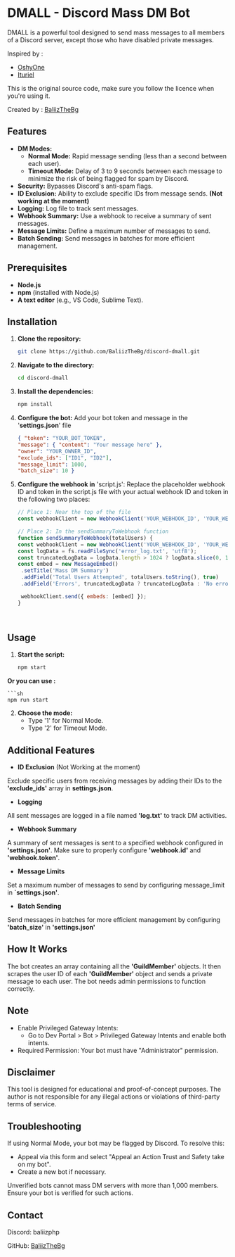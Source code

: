 # DMALL - Discord Mass DM Bot

DMALL is a powerful tool designed to send mass messages to all members of a Discord server, except those who have disabled private messages. 

Inspired by :
 - [OshyOne](https://github.com/OshyOne)
 - [Ituriel](https://github.com/nulledituriel)

This is the original source code, make sure you follow the licence when you're using it.

Created by : [BaliizTheBg](https://github.com/BaliizTheBg)


## Features

- **DM Modes:**
  - **Normal Mode:** Rapid message sending (less than a second between each user).
  - **Timeout Mode:** Delay of 3 to 9 seconds between each message to minimize the risk of being flagged for spam by Discord.
- **Security:** Bypasses Discord's anti-spam flags.
- **ID Exclusion:** Ability to exclude specific IDs from message sends. **(Not working at the moment)**
- **Logging:** Log file to track sent messages.
- **Webhook Summary:** Use a webhook to receive a summary of sent messages.
- **Message Limits:** Define a maximum number of messages to send.
- **Batch Sending:** Send messages in batches for more efficient management.

## Prerequisites

- **Node.js**
- **npm** (installed with Node.js)
- **A text editor** (e.g., VS Code, Sublime Text).

## Installation

1. **Clone the repository:**
   ```sh
   git clone https://github.com/BaliizTheBg/discord-dmall.git

2. **Navigate to the directory:**   
   ```sh
   cd discord-dmall

3. **Install the dependencies:**
   ```sh
   npm install
   
4. **Configure the bot:** Add your bot token and message in the '**settings.json**' file
   ```json
   { "token": "YOUR_BOT_TOKEN", 
   "message": { "content": "Your message here" }, 
   "owner": "YOUR_OWNER_ID", 
   "exclude_ids": ["ID1", "ID2"], 
   "message_limit": 1000, 
   "batch_size": 10 }

5. **Configure the webhook in** 'script.js': Replace the placeholder webhook ID and token in the script.js file with your actual webhook ID and token in the following two places:

   ```javascript
   // Place 1: Near the top of the file
   const webhookClient = new WebhookClient('YOUR_WEBHOOK_ID', 'YOUR_WEBHOOK_TOKEN');

   // Place 2: In the sendSummaryToWebhook function
   function sendSummaryToWebhook(totalUsers) {
   const webhookClient = new WebhookClient('YOUR_WEBHOOK_ID', 'YOUR_WEBHOOK_TOKEN');
   const logData = fs.readFileSync('error_log.txt', 'utf8');
   const truncatedLogData = logData.length > 1024 ? logData.slice(0, 1021) + '...' : logData; // Truncate to 1024 characters
   const embed = new MessageEmbed()
    .setTitle('Mass DM Summary')
    .addField('Total Users Attempted', totalUsers.toString(), true)
    .addField('Errors', truncatedLogData ? truncatedLogData : 'No errors', false);

    webhookClient.send({ embeds: [embed] });
   }

  

## Usage

 1. **Start the script:**
    
    ```sh
    npm start

 **Or you can use :**

    ```sh
    npm run start

 2. **Choose the mode:**
    - Type '1' for Normal Mode.
    - Type '2' for Timeout Mode.

 ## Additional Features

  - **ID Exclusion** (Not Working at the moment)
 
 Exclude specific users from receiving messages by adding their IDs to the **'exclude_ids'** array in **settings.json**.

  - **Logging**

 All sent messages are logged in a file named **'log.txt'** to track DM activities.

  - **Webhook Summary**

A summary of sent messages is sent to a specified webhook configured in **'settings.json'**. Make sure to properly configure **'webhook.id'** and **'webhook.token'**.

  - **Message Limits**

Set a maximum number of messages to send by configuring message_limit in **`settings.json'**.

  - **Batch Sending**

Send messages in batches for more efficient management by configuring **'batch_size'** in **'settings.json'**

## How It Works

The bot creates an array containing all the **'GuildMember'** objects. It then scrapes the user ID of each **'GuildMember'** object and sends a private message to each user. The bot needs admin permissions to function correctly.

## Note

- Enable Privileged Gateway Intents:
  - Go to Dev Portal > Bot > Privileged Gateway Intents and enable both intents.
- Required Permission: Your bot must have "Administrator" permission.

## Disclaimer
This tool is designed for educational and proof-of-concept purposes. The author is not responsible for any illegal actions or violations of third-party terms of service.

## Troubleshooting
If using Normal Mode, your bot may be flagged by Discord. To resolve this:

- Appeal via this form and select "Appeal an Action Trust and Safety take on my bot".
- Create a new bot if necessary.

Unverified bots cannot mass DM servers with more than 1,000 members. Ensure your bot is verified for such actions.

## Contact

Discord: baliizphp

GitHub: [BaliizTheBg](https://github.com/BaliizTheBg)
